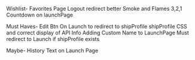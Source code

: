 Wishlist-
Favorites Page
Logout redirect better
Smoke and Flames
3,2,1 Countdown on launchPage

Must Haves-
Edit Btn On Launch to redirect to shipProfile
shipProfile CSS and correct display of API Info
Adding Custom Name to LaunchPage
Must redirect to Launch if shipProfile exists

Maybe-
History Text on Launch Page
